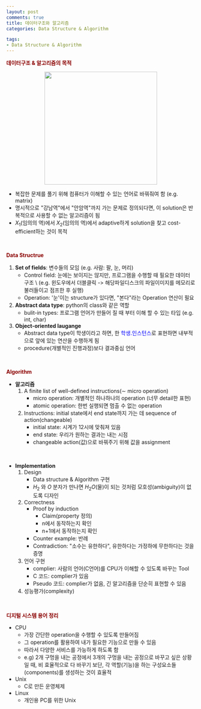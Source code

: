```yaml
---
layout: post
comments: true
title: 데이터구조와 알고리즘
categories: Data Structure & Algorithm

tags:
- Data Structure & Algorithm
---
```



**<span style='color:DarkRed'>데이터구조 & 알고리즘의 목적</span>**
<p align="center"><img width="300" height="auto" src="https://i.imgur.com/MdO7rFa.png"></p>


- 복잡한 문제를 풀기 위해 컴퓨터가 이해할 수 있는 언어로 바꿔줘여 함 (e.g. matrix)
- 명시적으로 "강남역"에서 "안암역"까지 가는 문제로 정의되다면, 이 solution은 반복적으로 사용할 수 없는 알고리즘이 됨
- $X_1$(임의의 역)에서 $X_2$(임의의 역)에서 adaptive하게 solution을 찾고 cost-efficient하는 것이 목적

<br>

**<span style='color:DarkRed'>Data Structrue</span>**

1. **Set of fields**: 변수들의 모임 (e.g. 사람: 팔, 눈, 머리)
	- Control field: 눈에는 보이지는 않지만, 프로그램을 수행할 때 필요한 데이터 구조 \\
		(e.g. 윈도우에서 더블클릭 -> 해당파일디스크의 파일이미지를 메모리로 불러들이고 점프한 후 실행)	  
	- Operation: '눈'이는 structure가 있다면, "본다"라는 Operation 연산이 필요 
2. **Abstract data type**: python의 class와 같은 역할
	- bulit-in types: 프로그램 언어가 만들어 질 때 부터 이해 할 수 있는 타입 (e.g. int, char)
3. **Object-oriented laugange**
	- Abstract data type이 학생이라고 하면, 한 <span style='color:blue'>학생.인스턴스</span>로 표현하면 내부적으로 앞에 있는 연산을 수행하게 됨
	- procedure(개별적인 진행과정)보다 결과중심 언어 

<br>

**<span style='color:DarkRed'>Algorithm</span>**

- **알고리즘**
	1. A finite list of well-defined instructions($\sim$ micro operation)
		- micro operation: 개별적인 하나하나의 operation (너무 detail한 표현)
		- atomic operation: 한번 실행되면 멈출 수 없는 operation
	2. Instructions: initial state에서 end state까지 가는 데 sequence of action(changeable)
		- initial state: 시계가 12시에 맞춰져 있음
		- end state: 우리가 원하는 결과는 내는 시점
		- changeable action(값)으로 바꿔주기 위해 값을 assignment

<br>

- **Implementation**
	1. Design
		- Data structure & Algorithm 구현
		- $H_2$ 와 $O$ 분자가 만나면 $H_2O$(물)이 되는 것처럼 모호성(ambiguity)이 없도록 디자인
	2. Correctness
		- Proof by induction
			- Claim(property 정의)
			- n에서 동작하는지 확인
			- n+1에서 동작하는지 확인
		- Counter example: 반례
		- Contradiction: "소수는 유한하다", 유한하다는 가정하에 무한하다는 것을 증명
	3. 언어 구현
		- complier: 사람의 언어(C언어)를 CPU가 이해할 수 있도록 바꾸는 Tool
		- C 코드: complier가 있음
		- Pseudo 코드: complier가 없음, 긴 알고리즘을 단순히 표현할 수 있음
	4. 성능평가(complexity)

<br>

**<span style='color:DarkRed'>디지털 시스템 용어 정리</span>**

- CPU
	- 가장 간단한 operation을 수행할 수 있도록 만들어짐 
	- 그 operation를 활용하여 내가 필요한 기능으로 만들 수 있음
	- 따라서 다양한 서비스를 가능하게 하도록 함
	- e.g) 2개 구멍을 내는 공정에서 3개의 구멍을 내는 공정으로 바꾸고 싶은 상황 일 때, 비 효율적으로 다 바꾸기 보단, 각 역할(기능)을 하는 구성요소들(components)를 생성하는 것이 효율적
- Unix
	- C로 만든 운영체제
- Linux
	- 개인용 PC를 위한 Unix
